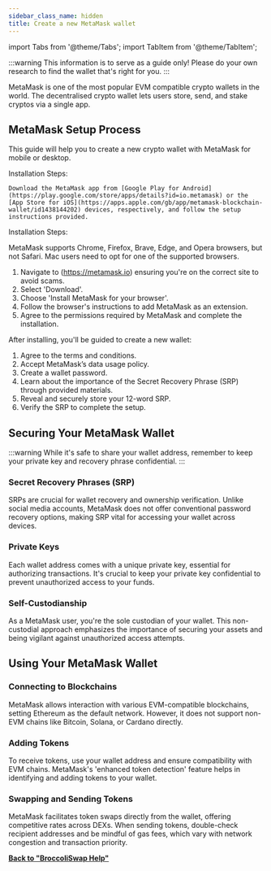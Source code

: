 ```yaml
---
sidebar_class_name: hidden
title: Create a new MetaMask wallet
---
```


import Tabs from '@theme/Tabs';
import TabItem from '@theme/TabItem';

:::warning
This information is to serve as a guide only! Please do your own research to find the wallet that's right for you.
:::


MetaMask is one of the most popular EVM compatible crypto wallets in the world. The decentralised crypto wallet lets users store, send, and stake cryptos via a single app.

## MetaMask Setup Process

This guide will help you to create a new crypto wallet with MetaMask for mobile or desktop.


<Tabs>
  <TabItem value="mobile" label="Mobile" default>
  Installation Steps:

    Download the MetaMask app from [Google Play for Android](https://play.google.com/store/apps/details?id=io.metamask) or the [App Store for iOS](https://apps.apple.com/gb/app/metamask-blockchain-wallet/id1438144202) devices, respectively, and follow the setup instructions provided.
  </TabItem>
  <TabItem value="desktop" label="Desktop">
Installation Steps:

MetaMask supports Chrome, Firefox, Brave, Edge, and Opera browsers, but not Safari. Mac users need to opt for one of the supported browsers.

1. Navigate to (https://metamask.io) ensuring you're on the correct site to avoid scams.
2. Select 'Download'.
3. Choose 'Install MetaMask for your browser'.
4. Follow the browser's instructions to add MetaMask as an extension.
5. Agree to the permissions required by MetaMask and complete the installation.

  </TabItem>
</Tabs>

After installing, you'll be guided to create a new wallet:

1. Agree to the terms and conditions.
2. Accept MetaMask’s data usage policy.
3. Create a wallet password.
4. Learn about the importance of the Secret Recovery Phrase (SRP) through provided materials.
5. Reveal and securely store your 12-word SRP.
6. Verify the SRP to complete the setup.

## Securing Your MetaMask Wallet

:::warning
While it's safe to share your wallet address, remember to keep your private key and recovery phrase confidential.
:::

### Secret Recovery Phrases (SRP)

SRPs are crucial for wallet recovery and ownership verification. Unlike social media accounts, MetaMask does not offer conventional password recovery options, making SRP vital for accessing your wallet across devices.

### Private Keys

Each wallet address comes with a unique private key, essential for authorizing transactions. It's crucial to keep your private key confidential to prevent unauthorized access to your funds.

### Self-Custodianship

As a MetaMask user, you're the sole custodian of your wallet. This non-custodial approach emphasizes the importance of securing your assets and being vigilant against unauthorized access attempts.

## Using Your MetaMask Wallet

### Connecting to Blockchains

MetaMask allows interaction with various EVM-compatible blockchains, setting Ethereum as the default network. However, it does not support non-EVM chains like Bitcoin, Solana, or Cardano directly.

### Adding Tokens

To receive tokens, use your wallet address and ensure compatibility with EVM chains. MetaMask's 'enhanced token detection' feature helps in identifying and adding tokens to your wallet.

### Swapping and Sending Tokens

MetaMask facilitates token swaps directly from the wallet, offering competitive rates across DEXs. When sending tokens, double-check recipient addresses and be mindful of gas fees, which vary with network congestion and transaction priority.

**[Back to "BroccoliSwap Help"](/docs/090-Help-Centre/020-Broccoliswap/001-Index.md)**
